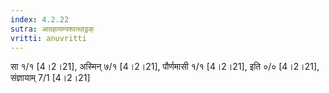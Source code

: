 ```yaml
---
index: 4.2.22
sutra: आग्रहायण्यश्वत्थाट्ठक्
vritti: anuvritti
---
```


सा १/१ [4।2।21], अस्मिन् ७/१ [4।2।21], पौर्णमासी १/१ [4।2।21],  इति ०/० [4।2।21], संज्ञायाम् 7/1 [4।2।21]